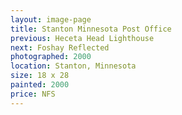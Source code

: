 ```yaml
---
layout: image-page
title: Stanton Minnesota Post Office
previous: Heceta Head Lighthouse
next: Foshay Reflected
photographed: 2000
location: Stanton, Minnesota 
size: 18 x 28
painted: 2000
price: NFS
---
```

